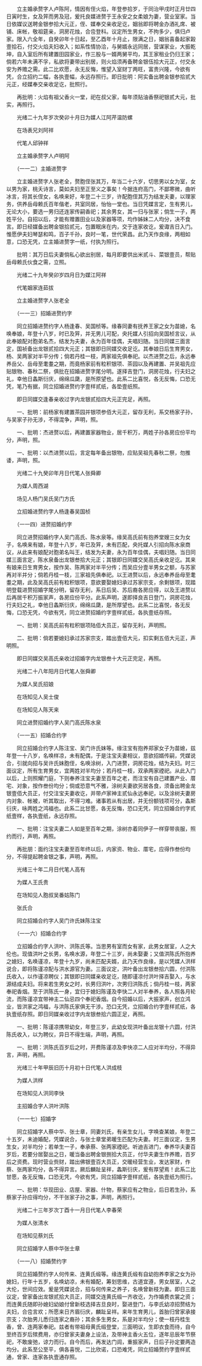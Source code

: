 <!-- { "loadSidebar": true } -->
　　立主婚承赘字人卢陈阿，情因有侄火焰，年登参拾岁，于同治甲戌时正月廿四日寅时生，女及笄而男及冠，爰托良媒进赘于王永安之女柔娘为妻，营业室家。当日依媒议送聘金银参拾大元正，侄、媒奉交亲收足讫，姻翁即将聘金办酒礼席、被铺、床帐，敬祖筵亲，洞房花烛，合卺登科。议定所生男女，不拘多少，俱归卢家。限入六全年，自癸卯年十日起，至乙酉年十月止，限满之日，姻翁喜备起家榖壹拾石，付交火焰夫妇收入；如系性情协洽，与舅婿永远同居，营谋家业，大振乾坤，自入室后所有建置田园家业，作三股与一婿两舅平均，其王家租业仍归王家；倘若六年未满不孚，私欲将妻带出别居，则火焰须再备聘金银伍拾大元正，付交永安为养赡之需。此二比欢愿，永无反悔，惟望入室财丁两旺，富贵兴隆，今欲有凭，合立招约二幅，各执壹幅，永远存照行。即日批明：阿实备出聘金银参拾贰大元正，经媒奉交亲收足讫，批照行。 

　　再批明：火焰有祖父香火一堂，祀在叔父家，每年须贴油香祭祀银贰大元，批实，再照行。 

　　光绪二十九年岁次癸卯十月日为媒人江阿芹温防螺 

　　在场表兄刘阿祥 

　　代笔人邱钟祥 

　　立主婚承赘字人卢明阿 

　　（一一二）主婚进赘字 

　　立主婚进赘字人张老全，赘胞侄张其万，年当二十六岁，切思男以女为室，女以男为家，桃夭诗言，莫如夫妇至正至义之事矣！今据连府高门，不鄙寒微，曲听冰言，将其长侄女，名唤来好，年登二十三岁，许配胞侄其万为结发夫妻，以理家务，供养岳母赖氏百年偕老，共室同居，怡怡一堂也。当日凭媒言定，生有男儿，无论大小，要选一男归还连家传嗣香祀；其余男女，其一归与张家；倘生一子，两姓平分。自招以后，才能有赠置田业以及家器等项，均作姊妹二人均分，决不食言。即日经媒备出聘金银拾贰元，包置眠床在内，交于连家收讫，爰诹吉日入门。惟愿伊夫妇琴瑟和鸣，百子千孙，良时一笔，世代荣昌。此乃天作良缘，两相如意，口恐无凭，立主婚进赘字一纸，付执为照行。 

　　批明：其万日后夫妻倘私心欲出别居，每月即要供出米贰斗、菜银壹员，帮贴岳母赖氏伙食之需，立照。 

　　光绪二十九年癸卯岁四月日为媒江阿祥 

　　代笔姻家连茹拔 

　　立主婚进赘字人张老全 

　　（一一三）招婚进赘约字 

　　同立招婚进赘约字人杨逢春、吴国桢等。缘春同妻有抚养王家之女为苗媳，名唤奉娘，年登十八岁，时已及笄，并无男儿可配，央托媒人引招向吴国桢言议，从此奉娘配对胞弟名杰，结发为夫妻，永为百年佳偶，夫唱妇随。当日同媒三面言定，国祯备出龙银贰拾四大元正；其银即日同媒交收足讫。其奉娘日后生育男女，杨、吴两家对半平分传；倘若丹桂一枝，两家祖先俱奉祀。以杰进赘之后，永远奉养岳父、岳母至耄耋之期，而竟杨家前有粒积银项、茶园以及再建置、并吴祖先应贴银物、春秋二祭，俱批在招婚进赘字尾分明。遂择吉登门，洞房花烛，行夫妇之礼，幸他日螽斯衍庆，绵绵瓜瓞，是所原望也。此系二比喜悦，各无反悔，口恐无凭，笔乃有据，同立招婚进赘约字壹样贰纸，各垫壹纸照。 

　　即日同媒交逢春亲收过字内龙银贰拾四大元正完足，再照。 

　　一、批明：前杨家有建置茶园并银项参佰大元正，留存无利，系交杨家子孙，与吴家子孙无涉，不得混争，声明，照。 

　　一、批明：杰进赘以后，再建置家器物业，居千积万，两姓子孙各房应份平均分，声明，照。 

　　一、批明：以杰进赘以后，言定每年备出银物，应贴吴祖先春秋二祭，勿推诿，声明，照。 

　　光绪二十九癸卯年月日代笔人张舜卿 

　　为媒人周西湖 

　　场见人杨门吴氏吴门方氏 

　　立招婚进赘约字人杨逢春吴国桢 

　　（一一四）进赘招婚约字 

　　同立进赘招婚约字人吴门高氏、陈水泉等。缘吴高氏前有抱养堂嫂三女为女子，名唤来有娘，年登十八岁，年已及笄，未有匹配，央托媒人引招向陈水泉商议，从此来有娘配对胞弟名叫王，结发为夫妻，永为百年佳偶，夫唱妇随。当日同媒三面言定，陈水泉备出龙银叁拾大元正；其银即日同媒交吴高氏亲收足讫。其来有娘来日生育男女，按作吴、陈两家对半平分传；而吴应分壹半男女之额，与苏家再对半并分；倘若丹桂一枝，三家祖先俱奉祀。以王进赘以后，永远奉养岳母至耄耋之期，此及吴高氏前有粒积银项，意欲要娶媳妇承过苏家宗支，余剩银项，现踏明登载进赘招婚字尾分明，留存无利，系日后吴、苏后裔各房应得，以及王进赘以后再居千积万振家声，各房应份平分。此系声明，遂即择良吉日登门，洞房花烛，行夫妇之礼，幸他日螽斯衍庆，绵绵瓜瓞，是所厚望也。此系二比喜悦，各无反悔，口恐无凭，今欲有凭，同立进赘招婚约字壹样贰纸，各执壹纸存照。 

　　一、批明：吴高氏前有粒积银项陆佰大员正，留存无利，声明照。 

　　二、批明：倘若要媳妇承过苏家宗支，踏出壹佰大元，扣实剩五佰大元正，声明照。 

　　即日同媒交吴高氏亲收过招婚字内龙银叁十大元正完足，再照。 

　　光绪二十八年阳月日代笔人张舜卿 

　　为媒人吴氏招娘 

　　在场知见人吴士俊 

　　在场知见人陈天来 

　　同立进赘招婚约字人吴门高氏陈水泉 

　　（一一五）招婚合约字 

　　同立招婚合约字人陈注宝、吴门许氏妹等。缘注宝有抱养郑家女子为苗媳，兹年登一十八岁，名唤样凉，未有配偶，于是注宝夫妻相议，意欲招婿传嗣，凭媒说合，引就向招与吴许氏妹胞侄，名唤涂树，入门进赘，洞房花烛，结为夫妇。时三面议定，所有生育男女，宜两姓对半均分；若丹桂一枝，双承两家禋祀。从此入门以后，上则照耀门庭，下则奉养注宝夫妻至百年之老，而注宝有自己建置产业、厝宅、对象，按作叁份均分；倘或恐意气不雅，涂树夫妻欲另居各食，须备出聘金龙银壹佰大员正，付交注宝夫妻收讫，并带卢家神主贰仙永远奉祀，以及涂树夫妻房内对象、帐被，听其取出，不得刁难。诸事若从有出居，并无份额钱项可分，螽斯衍庆，咏两姓之鸿福也。此系二比甘愿，各无反悔，恐口无凭，同立招婚合约字贰纸壹样，各执壹纸，永远存照。 

　　一、批明：注宝夫妻二人如是至百年之期，涂树亦着同伊子一样穿带丧服，照约而行，声明，再照。 

　　再批朋：面约注宝夫妻至百年终以后，内家资、物业、厝宅，应得作叁份均分，不得提起聘金银之事，声明，再照。 

　　光绪三十年二月日代笔人高有 

　　为媒人王氏贵 

　　在场知见人胞叔吴番姑陈门 

　　张氏合 

　　同立招婚合约字人吴门许氏妹陈注宝 

　　（一一六）招婚合约字 

　　立招婚合约字人洪叶、洪陈氏等。当思男有室而女有家，此男女居室，人之大伦也。现值洪叶之长男，名唤水源，年登二十三岁，尚未娶妻；又值洪陈氏所抱养之媳妇，名唤谨凉，年登十九岁，尚未匹配夫婿，此乃天作良缘，是以凭媒人洪样说合，即将陈谨凉配与洪水源官为妻。三面议定，洪叶备出龙银叁拾六圆，付洪陈氏收入，以作谨凉聘仪；其银即日同媒亲收足讫，随即谨凉付洪叶择吉娶入，与水源结成夫妇。将来若生男女之时，长男归洪叶，次男归洪陈氏；倘丹桂一枝，两家奉祀香烟。至于洪陈氏一身，宜归于媳妇陈谨及李快二人对半奉养，各人照各月轮流，而陈谨凉宜带神主二仙忌四个奉祀香烟。自今招婚以后，大振家声，创立鸿业，皆洪家之鸿福，与洪陈氏家俱无干涉。恐口无凭，立招婚合约字壹样贰纸，各执壹纸存照。即日同媒亲收过字内龙银叁拾六圆正足，再照。 

　　一、批明：陈谨凉携带幼女，年登三岁，此幼女现洪叶备出龙银十六圆，付洪陈氏收入，以为聘仪，异日不得生端，声明，再照。 

　　一、批明：洪陈氏百岁后之时，开费陈谨凉及李快凉二人应对半均分，不得异言，声明，再照。 

　　光绪三十年甲辰旧历十月初十日代笔人洪成枝 

　　为媒人洪样 

　　在场知见人洪同李快 

　　主招婚合字人洪叶洪陈 

　　（一一七）招婚字 

　　同立招婚字人蔡中华、张士章，同妻刘氏，有亲生女儿，字唤查某娘，年登二十五岁，未迪婚配，凭媒说合，与张士章堂弟暖生匹配为夫妻。时三面议定，生男生女，对半均分；若单生一子，奉承蔡、张两家禋祀。听迪吉进门，奉养华夫妻百岁后，若要分居娶出之日，暖当备出聘金银捌拾大员正，付华夫妻生作养赡，百岁后之资费。现时营业赀财，踏出佛银壹百大员正，交暖经营生业，发达家财，作蔡、张两家均分，各不得异言。厥后麟趾呈祥，螽斯衍庆，爰有厚望焉！此系二比甘愿，各无反悔，口恐无凭，今欲有凭，同立招婚字壹样贰纸，各执壹纸为照行。 

　　一、批明：华现田业、店屋、家器、什物，蔡家应有之物业，后日若生孙，系蔡家子孙应得均分，不干张家子孙之事，声明，再照行。 

　　光绪二十三年岁次丁酉十一月日代笔人李春荣 

　　为媒人张清水 

　　在场知见蔡刘氏 

　　同立招婚字人蔡中华张士章 

　　（一一八）招婚赘约字 

　　同立招婚赘约字人何传来、连黄氏缎等。缘连黄氏缎有自幼抱养李家之女为孙媳妇，行年十五岁，名唤幼凉，未有婚配，筹划思维，古道宜遵，男女居室，人之大伦，世间应效。爰是凭媒说合，招与何传来之养子，名唤曾新枝为妻。即日三面议定，曾家备出龙银贰拾大员正，同媒交连黄氏缎一齐收讫，为作婚费衣裳之资；而连黄氏随即孙媳妇幼娘付曾新枝选择吉旦良时，娶进登门，与李氏幼凉招赘结为夫妇，合卺言欢；所愿来日齐眉衍庆，麟趾呈祥。来年生育男儿，首胎归曾家承接宗支；次胎男儿悉归连家之裔孙；其余多生男女，系是对半均分；使一枝丹桂生香，曾、连两家奉祀。兹者有带祖母黄氏缎登堂，三面明议，生即衣食而待，自今至终百岁后殡费用，亦归曾家夫妻身上设法，及带神主香火五位，逐年忌辰年节祭祀，不敢废弛，谅力而行。自今而后，再发达门闾，重振家声，日后子孙定要两造均分。此系至公至平，俱各喜悦，二比欣诺，口恐难凭，同立招婚赘约字壹样贰通，曾家、连家各执壹通存照。 

